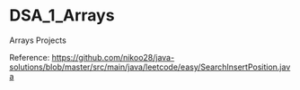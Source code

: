 # DSA_1_Arrays
Arrays Projects


Reference: https://github.com/nikoo28/java-solutions/blob/master/src/main/java/leetcode/easy/SearchInsertPosition.java
